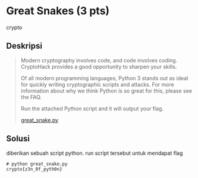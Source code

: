 # Great Snakes (3 pts)
crypto

## Deskripsi
> Modern cryptography involves code, and code involves coding. CryptoHack provides a good opportunity to sharpen your skills.
>
> Of all modern programming languages, Python 3 stands out as ideal for quickly writing cryptographic scripts and attacks. For more information about why we think Python is so great for this, please see the FAQ.
>
> Run the attached Python script and it will output your flag.
>
> [great_snake.py](https://cryptohack.org/static/challenges/great_snakes_35381fca29d68d8f3f25c9fa0a9026fb.py)

## Solusi
diberikan sebuah script python. run script tersebut untuk mendapat flag
``` console
# python great_snake.py
crypto{z3n_0f_pyth0n}
```

